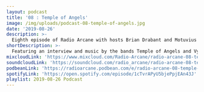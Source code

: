 ```yaml
---
layout: podcast
title: '08 : Temple of Angels'
image: /img/uploads/podcast-08-temple-of-angels.jpg
date: '2019-08-26'
description: >-
  Eighth episode of Radio Arcane with hosts Brian Drabant and Motuvius Rex : Featuring interview of and music by the band Temple Of Angels : Brian Cole of Funeral Party Records also hangs out for commentary : Crackin' some beers with Temple Of Angels and Vyva Melinkolya after their performances : This episode also includes an interview with Vyva Melinkolya and a couple of their songs near the end of the show : Recorded and produced at the non-profit Art Sanctuary in Louisville, KY, Radio Arcane is a collective of Dark Music Specialists that host events, live music and dark arts entertainment.
shortDescription: >-
  Featuring an interview and music by the bands Temple of Angels and Vyva Melinkolya.
mixcloudLink: 'https://www.mixcloud.com/Radio-Arcane/radio-arcane-08-temple-of-angels'
soundcloudLink: 'https://soundcloud.com/radio_arcane/radio-arcane-08-temple-of-angels'
podbeanLink: 'https://radioarcane.podbean.com/e/radio-arcane-08-temple-of-angels'
spotifyLink: 'https://open.spotify.com/episode/1cTvrAPyU5bjePpjEAn43J'
playlist: 2019-08-26 Podcast
---
```

